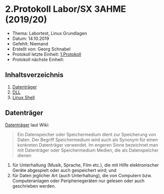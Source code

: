 # 2.Protokoll Labor/SX 3AHME (2019/20)

* Thema: Labortest, Linux Grundlagen
* Datum: 14.10.2019
* Gefehlt: Niemand
* Erstellt von: Georg Schnabel
* Protokoll letzte Einheit: [1.Protokoll](https://github.com/HTLMechatronics/m17-3ahme-la1-sx/blob/snagem17/protokoll_2019-09-30_snagem17.md)
* Protokoll nächste Einheit:

## Inhaltsverzeichnis
1. [Datenträger](https://de.wikipedia.org/wiki/Datenspeicher)
2. [DLL](https://de.wikipedia.org/wiki/Dynamic_Link_Library)
3. [Linux Shell](https://de.wikipedia.org/wiki/Bash_(Shell))


## Datenträger
[Datenträger](https://de.wikipedia.org/wiki/Datenspeicher) laut Wiki:

>Ein Datenspeicher oder Speichermedium dient zur Speicherung von Daten. Der Begriff Speichermedium wird auch als Synonym für einen konkreten Datenträger verwendet. 
Im engeren Sinne bezeichnet man mit Datenträger oder Speichermedium Medien, die als Datenspeicher dienen 
1. für Unterhaltung (Musik, Sprache, Film etc.), die mit Hilfe elektronischer Geräte abgespielt oder auch gespeichert wird; und
2. für Daten jeglicher Art (auch Unterhaltung), die von Computern bzw. Computeranlagen oder Peripheriegeräten nur gelesen oder auch       geschrieben werden.
